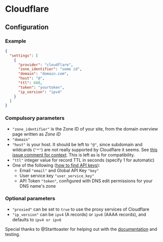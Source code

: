 # Cloudflare

## Configuration

### Example

```json
{
  "settings": [
    {
      "provider": "cloudflare",
      "zone_identifier": "some id",
      "domain": "domain.com",
      "host": "@",
      "ttl": 600,
      "token": "yourtoken",
      "ip_version": "ipv4"
    }
  ]
}
```

### Compulsory parameters

- `"zone_identifier"` is the Zone ID of your site, from the domain overview page written as *Zone ID*
- `"domain"`
- `"host"` is your host. It should be left to `"@"`, since subdomain and wildcards (`"*"`) are not really supported by Cloudflare it seems.
See [this issue comment for context](https://github.com/qdm12/ddns-updater/issues/243#issuecomment-928313949). This is left as is for compatibility.
- `"ttl"` integer value for record TTL in seconds (specify 1 for automatic)
- One of the following ([how to find API keys](https://support.cloudflare.com/hc/en-us/articles/200167836-Where-do-I-find-my-Cloudflare-API-key-)):
    - Email `"email"` and Global API Key `"key"`
    - User service key `"user_service_key"`
    - API Token `"token"`, configured with DNS edit permissions for your DNS name's zone

### Optional parameters

- `"proxied"` can be set to `true` to use the proxy services of Cloudflare
- `"ip_version"` can be `ipv4` (A records) or `ipv6` (AAAA records), and defaults to `ipv4 or ipv6`

Special thanks to @Starttoaster for helping out with the [documentation](https://gist.github.com/Starttoaster/07d568c2a99ad7631dd776688c988326) and testing.
